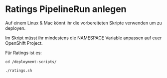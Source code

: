 # Ratings PipelineRun anlegen

Auf einem Linux & Mac könnt ihr die vorbereiteten Skripte verwenden um zu deployen.

Im Skript müsst ihr mindestens die NAMESPACE Variable anpassen auf euer OpenShift Project.

Für Ratings ist es:

```text
cd /deployment-scripts/
```

```text
./ratings.sh
```

